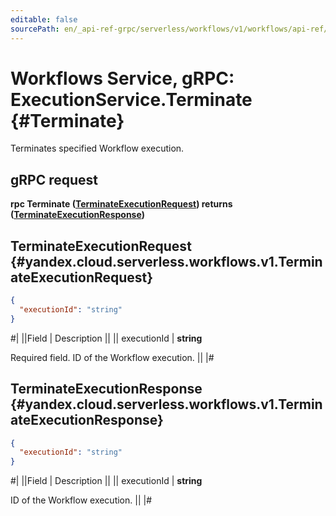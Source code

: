 ```yaml
---
editable: false
sourcePath: en/_api-ref-grpc/serverless/workflows/v1/workflows/api-ref/grpc/Execution/terminate.md
---
```


# Workflows Service, gRPC: ExecutionService.Terminate {#Terminate}

Terminates specified Workflow execution.

## gRPC request

**rpc Terminate ([TerminateExecutionRequest](#yandex.cloud.serverless.workflows.v1.TerminateExecutionRequest)) returns ([TerminateExecutionResponse](#yandex.cloud.serverless.workflows.v1.TerminateExecutionResponse))**

## TerminateExecutionRequest {#yandex.cloud.serverless.workflows.v1.TerminateExecutionRequest}

```json
{
  "executionId": "string"
}
```

#|
||Field | Description ||
|| executionId | **string**

Required field. ID of the Workflow execution. ||
|#

## TerminateExecutionResponse {#yandex.cloud.serverless.workflows.v1.TerminateExecutionResponse}

```json
{
  "executionId": "string"
}
```

#|
||Field | Description ||
|| executionId | **string**

ID of the Workflow execution. ||
|#